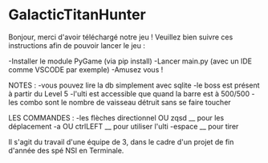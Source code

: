 # GalacticTitanHunter
Bonjour, merci d'avoir téléchargé notre jeu !
Veuillez bien suivre ces instructions afin de pouvoir lancer le jeu :

-Installer le module PyGame (via pip install)
-Lancer main.py (avec un IDE comme VSCODE par exemple)
-Amusez vous !

NOTES :
-vous pouvez lire la db simplement avec sqlite
-le boss est présent à partir du Level 5
-l'ulti est accessible que quand la barre est à 500/500
-les combo sont le nombre de vaisseau détruit sans se faire toucher


LES COMMANDES :
-les flèches directionnel OU zqsd __ pour les déplacement
-a OU ctrlLEFT		          __ pour utiliser l'ulti
-espace			          __ pour tirer


Il s'agit du travail d'une équipe de 3, dans le cadre d'un projet de fin d'année des spé NSI en Terminale.



